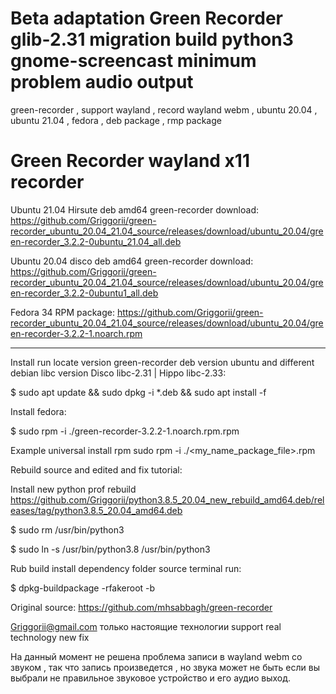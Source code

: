 # Beta adaptation Green Recorder glib-2.31 migration build python3 gnome-screencast minimum problem audio output
green-recorder  , support wayland , record wayland webm ,  ubuntu 20.04 , ubuntu 21.04 , fedora , deb package , rmp package

# Green Recorder wayland x11 recorder

Ubuntu 21.04 Hirsute deb amd64 green-recorder download: https://github.com/Griggorii/green-recorder_ubuntu_20.04_21.04_source/releases/download/ubuntu_20.04/green-recorder_3.2.2-0ubuntu_21.04_all.deb

Ubuntu 20.04 disco deb amd64 green-recorder download: https://github.com/Griggorii/green-recorder_ubuntu_20.04_21.04_source/releases/download/ubuntu_20.04/green-recorder_3.2.2-0ubuntu1_all.deb

Fedora 34 RPM package: https://github.com/Griggorii/green-recorder_ubuntu_20.04_21.04_source/releases/download/ubuntu_20.04/green-recorder-3.2.2-1.noarch.rpm

________________________________________________________________________________________________________________________________________________

Install run locate version green-recorder deb version ubuntu and different debian libc version Disco libc-2.31 | Hippo libc-2.33:

$ sudo apt update && sudo dpkg -i *.deb && sudo apt install -f

Install fedora:

$ sudo rpm -i ./green-recorder-3.2.2-1.noarch.rpm.rpm

Example universal install rpm sudo rpm -i ./<my_name_package_file>.rpm

Rebuild source and edited and fix tutorial:

Install new python prof rebuild https://github.com/Griggorii/python3.8.5_20.04_new_rebuild_amd64.deb/releases/tag/python3.8.5_20.04_amd64.deb

$ sudo rm /usr/bin/python3

$ sudo ln -s /usr/bin/python3.8 /usr/bin/python3

Rub build install dependency folder source terminal run:

$ dpkg-buildpackage -rfakeroot -b
    
Original source: https://github.com/mhsabbagh/green-recorder

Griggorii@gmail.com только настоящие технологии support real technology new fix

На данный момент не решена проблема записи в wayland webm со звуком , так что запись произведется , но звука может не быть если вы выбрали не правильное звуковое устройство и его аудио выход.


    
    
   




